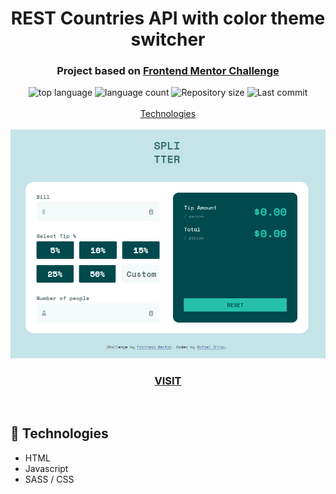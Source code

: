 <h1 align="center">
  REST Countries API with color theme switcher
</h1>

<h3 align="center">
<strong>Project based on <a href="https://www.frontendmentor.io/challenges/rest-countries-api-with-color-theme-switcher-5cacc469fec04111f7b848ca" target="_blank">Frontend Mentor Challenge </a></strong>
</h3>

<p align="center">

  <img alt="top language" src="https://img.shields.io/github/languages/top/rafashiga/frontendmentor-tip-calculator?style=flat-square">
  <img alt="language count" src="https://img.shields.io/github/languages/count/rafashiga/frontendmentor-tip-calculator?style=flat-square">
  <img alt="Repository size" src="https://img.shields.io/github/repo-size/rafashiga/frontendmentor-tip-calculator?style=flat-square">
  <img alt="Last commit" src="https://img.shields.io/github/last-commit/rafashiga/frontendmentor-tip-calculator?style=flat-square">
  <br>
  <br>
  <a href="#space_invader-technologies">Technologies</a>
  <br>
  <br>
  <img src="./images/website.png">
  <br>
  <a href="https://shiga-tip-calculator.vercel.app/" target="_blank">
    <h3 align="center"><b>VISIT</b></h3>
  </a>
  <br>
</p>

## :space_invader: Technologies

- HTML
- Javascript
- SASS / CSS
